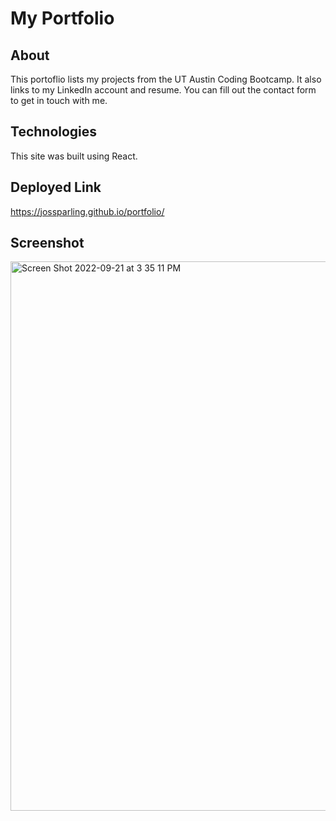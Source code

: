 # My Portfolio 

## About 

This portoflio lists my projects from the UT Austin Coding Bootcamp. It also links to my LinkedIn account and resume. You can fill out the contact form to get in touch with me. 

## Technologies 

This site was built using React. 

## Deployed Link

https://jossparling.github.io/portfolio/

## Screenshot 

<img width="879" alt="Screen Shot 2022-09-21 at 3 35 11 PM" src="https://user-images.githubusercontent.com/102888399/191605277-b587091f-4d28-42f9-83f4-15742298094a.png">
